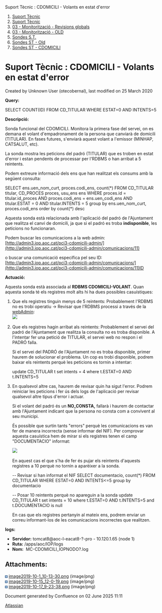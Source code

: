 Suport Tècnic : CDOMICILI - Volants en estat d'error  

1.  [Suport Tècnic](index.html)
2.  [Suport Tècnic](13893782.html)
3.  [03 - Monitorització - Revisions globals](26313327.html)
4.  [03 - Monitorització - OLD](128647245.html)
5.  [Sondes S.T.](Sondes-S.T._30869120.html)
6.  [Sondes ST - Old](Sondes-ST---Old_41522507.html)
7.  [Sondes ST - CDOMICILI](Sondes-ST---CDOMICILI_28705209.html)

Suport Tècnic : CDOMICILI - Volants en estat d'error
====================================================

Created by Unknown User (otecobernal), last modified on 25 March 2020

**Query:**

SELECT COUNT(ID) FROM CD\_TITULAR WHERE ESTAT=0 AND INTENTS=5

**Descripció:** 

Sonda funcional del CDOMICILI. Monitora la primera fase del servei, on es demana el volant d'empadronament de la persona que canviarà de domicili (TITULAR). En fases futures, s'enviarà aquest volant a l'emissor (MINHAP, CATSALUT, etc).

La sonda mostra les peticions del padró (TITULAR) que es troben en estat d'error i estan pendents de processar per l'RDBMS o han arribat a 5 reintents.

Podem extreure informació dels ens que han realitzat els consums amb la següent consulta:

SELECT ens.uen\_nom\_curt, proces.codi\_ens, count(\*) 
FROM CD\_TITULAR titular, CD\_PROCES proces, usu\_ens ens
WHERE proces.id = titular.id\_proces
AND proces.codi\_ens = ens.uen\_codi\_ens
AND titular.ESTAT = 0
AND titular.INTENTS = 5
group by ens.uen\_nom\_curt, proces.codi\_ens
order by count(\*) desc

Aquesta sonda està relacionada amb l'aplicació del padró de l'Ajuntament que realitza el canvi de domicili, ja que si el padró es troba **indisponible**, les peticions no funcionaran.

Podem buscar les comunicacions a la web admin: [http://admin3.iop.aoc.cat/pci3-cdomicili-admin/](http://admin3.iop.aoc.cat/pci3-cdomicili-admin/comunicacions/11)

o buscar una comunicació específica pel seu ID: [http://admin3.iop.aoc.cat/pci3-cdomicili-admin/comunicacions/](http://admin3.iop.aoc.cat/pci3-cdomicili-admin/comunicacions/11)ID

  

**Actuació:** 

Aquesta sonda està associada al **RDBMS CDOMICILI-VOLANT**. Quan aquesta sonda té els registres molt alts hi ha dues possibles casuístiques:

1.  Que els registres tinguin menys de 5 reintents: Probablement l'RDBMS no es trobi operatiu → Revisar que l'RDBMS processi a través de la [webAdmin](http://admin3.iop.aoc.cat/pci3-rdbmseg-admin/):  
    ![](attachments/28705217/28705219.png)
    
2.  Que els registres hagin arribat als reintents: Probablement el servei del padró de l'Ajuntament que realitza la consulta no es troba disponible. A l'intentar fer una petició de TITULAR, el servei web no respon i el PADRÓ falla.
    
    Si el servei del PADRÓ de l'Ajuntament no es troba disponible, primer haurem de solucionar el problema. Un cop es trobi disponible, podrem baixar els reintents perquè les peticions es tornin a intentar:
    
    update CD\_TITULAR t set intents = 4
    where t.ESTAT=0 AND t.INTENTS=5
    
3.  En qualsevol altre cas, haurem de revisar quin ha sigut l'error. Podrem reiniciar les peticions i fer ús dels logs de l'aplicació per revisar qualsevol altre tipus d'error i actuar.
    
    Si el volant del padró és un **NO\_CONSTA,** fallarà i haurem de contactar amb l'Ajuntament indicant que la persona no consta com a convivent al seu municipi.  
    
      
    
    És possible que surtin tants "errors" perquè les comunicacions es van fer de manera incorrecta (sense informar del NIF). Per comprovar aquesta casuística hem de mirar si els registres tenen el camp "DOCUMENTACIO" informat:
    
    ![](attachments/28705217/28705643.png)  
    
    En aquest cas el que s'ha de fer és pujar els reintents d'aquests registres a 10 perquè no tornin a aparèixer a la sonda.
    
    \-- Revisar si han informat el NIF
    SELECT documentacio, count(\*) FROM CD\_TITULAR WHERE ESTAT=0 AND INTENTS<=5
    group by documentacio
    
    
    -- Posar 10 reintents perquè no apareguin a la sonda
    update CD\_TITULAR t set intents = 10
    where t.ESTAT=0 AND t.INTENTS=5
    and t.DOCUMENTACIO is null
    
    En cas que els registres pertanyin al mateix ens, podrem enviar un correu informant-los de les comunicacions incorrectes que realitzen.
    

**logs:** 

*   **Servidor:** tomcat8@aoc-l-eacat8-?-pro - 10.120.1.65 (node 1)
*   **Ruta:** /apps/aoc/IOP/logs
*   **Nom:**  MC-CDOMICILI\_IOPNODO?.log

  
  

Attachments:
------------

![](images/icons/bullet_blue.gif) [image2019-10-1\_10-13-30.png](attachments/28705217/28705218.png) (image/png)  
![](images/icons/bullet_blue.gif) [image2019-10-15\_12-0-19.png](attachments/28705217/28705219.png) (image/png)  
![](images/icons/bullet_blue.gif) [image2019-10-17\_9-23-38.png](attachments/28705217/28705643.png) (image/png)  

Document generated by Confluence on 02 June 2025 11:11

[Atlassian](http://www.atlassian.com/)
